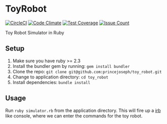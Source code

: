 # ToyRobot
[![CircleCI](https://circleci.com/gh/princejoseph/toy_robot.svg?style=shield)](https://circleci.com/gh/princejoseph/toy_robot)
[![Code Climate](https://codeclimate.com/github/princejoseph/toy_robot/badges/gpa.svg)](https://codeclimate.com/github/princejoseph/toy_robot)
[![Test Coverage](https://codeclimate.com/github/princejoseph/toy_robot/badges/coverage.svg)](https://codeclimate.com/github/princejoseph/toy_robot/coverage)
[![Issue Count](https://codeclimate.com/github/princejoseph/toy_robot/badges/issue_count.svg)](https://codeclimate.com/github/princejoseph/toy_robot)

Toy Robot Simulator in Ruby

## Setup
1. Make sure you have ruby >= 2.3
2. Install the bundler gem by running:
```gem install bundler```
3. Clone the repo:
```git clone git@github.com:princejoseph/toy_robot.git```
4. Change to application directory:
```cd toy_robot```
5. Install dependencies:
```bundle install```

## Usage
Run `ruby simulator.rb` from the application directory. This will fire up a [irb](https://en.wikipedia.org/wiki/Interactive_Ruby_Shell) like console, where we can enter the commands for the toy robot.
